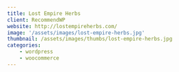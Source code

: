 ```yaml
---
title: Lost Empire Herbs
client: RecommendWP
website: http://lostempireherbs.com/
image: '/assets/images/lost-empire-herbs.jpg'
thumbnail: /assets/images/thumbs/lost-empire-herbs.jpg
categories:
    - wordpress
    - woocommerce
---
```

